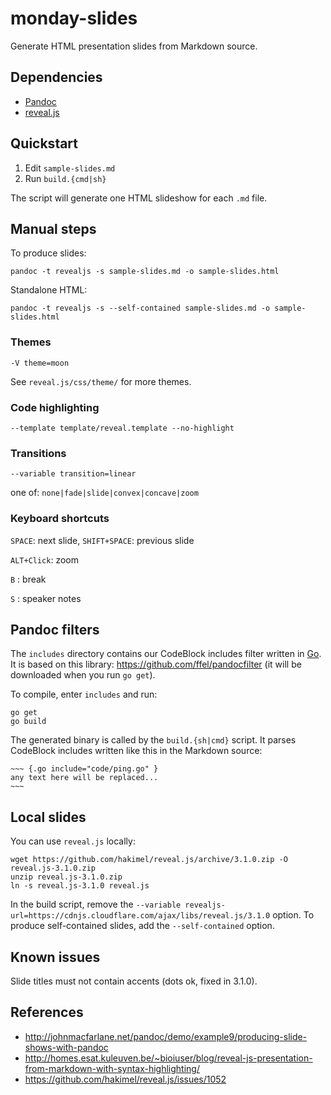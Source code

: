 monday-slides
=============

Generate HTML presentation slides from Markdown source.

## Dependencies

* [Pandoc](http://pandoc.org/)
* [reveal.js](https://github.com/hakimel/reveal.js)


## Quickstart

1. Edit `sample-slides.md`
2. Run `build.{cmd|sh}`

The script will generate one HTML slideshow for each `.md` file.


## Manual steps

To produce slides:
~~~
pandoc -t revealjs -s sample-slides.md -o sample-slides.html
~~~

Standalone HTML:
~~~
pandoc -t revealjs -s --self-contained sample-slides.md -o sample-slides.html
~~~


### Themes

`-V theme=moon`

See `reveal.js/css/theme/` for more themes.


### Code highlighting

`--template template/reveal.template --no-highlight`


### Transitions

`--variable transition=linear`

one of: `none|fade|slide|convex|concave|zoom`


### Keyboard shortcuts

`SPACE`: next slide,
`SHIFT+SPACE`: previous slide

`ALT+Click`: zoom

`B` : break

`S` : speaker notes


Pandoc filters
--------------

The `includes` directory contains our CodeBlock includes filter written in [Go](https://www.golang.org).
It is based on this library: https://github.com/ffel/pandocfilter (it will be
downloaded when you run `go get`).

To compile, enter `includes` and run:

~~~
go get
go build
~~~

The generated binary is called by the `build.{sh|cmd}` script. It parses
CodeBlock includes written like this in the Markdown source:


    ~~~ {.go include="code/ping.go" }
    any text here will be replaced...
    ~~~

Local slides
------------

You can use `reveal.js` locally:

~~~
wget https://github.com/hakimel/reveal.js/archive/3.1.0.zip -O reveal.js-3.1.0.zip
unzip reveal.js-3.1.0.zip
ln -s reveal.js-3.1.0 reveal.js
~~~

In the build script, remove the `--variable revealjs-url=https://cdnjs.cloudflare.com/ajax/libs/reveal.js/3.1.0`
option. To produce self-contained slides, add the `--self-contained` option.


Known issues
------------
Slide titles must not contain accents (dots ok, fixed in 3.1.0).


References
----------

* http://johnmacfarlane.net/pandoc/demo/example9/producing-slide-shows-with-pandoc
* http://homes.esat.kuleuven.be/~bioiuser/blog/reveal-js-presentation-from-markdown-with-syntax-highlighting/
* https://github.com/hakimel/reveal.js/issues/1052
